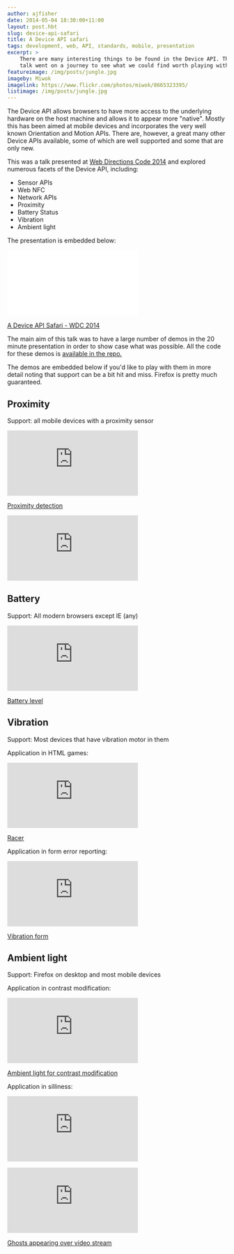 ```yaml
---
author: ajfisher
date: 2014-05-04 18:30:00+11:00
layout: post.hbt
slug: device-api-safari
title: A Device API safari
tags: development, web, API, standards, mobile, presentation
excerpt: >
    There are many interesting things to be found in the Device API. This
    talk went on a journey to see what we could find worth playing with.
featureimage: /img/posts/jungle.jpg
imageby: Miwok
imagelink: https://www.flickr.com/photos/miwok/8665323395/
listimage: /img/posts/jungle.jpg
---
```


The Device API allows browsers to have more access to the underlying hardware
on the host machine and allows it to appear more "native". Mostly this has been
aimed at mobile devices and incorporates the very well known Orientation and
Motion APIs. There are, however, a great many other Device APIs available,
some of which are well supported and some that are only new.

This was a talk presented at [Web Directions Code 2014](http://www.webdirections.org/code14/)
and explored numerous facets of the Device API, including:

* Sensor APIs
* Web NFC
* Network APIs
* Proximity
* Battery Status
* Vibration
* Ambient light

The presentation is embedded below:

<p class="mediacontainer"><iframe title="A device API safari" src="//www.slideshare.net/slideshow/embed_code/key/BGkZl6CDNLabUl" allowfullscreen frameborder="0"></iframe></p>

[A Device API Safari - WDC 2014](//www.slideshare.net/andrewjfisher/a-device-api-safari-web-directions-code-2014)

The main aim of this talk was to have a large number of demos in the 20 minute
presentation in order to show case what was possible. All the code for these
demos is [available in the repo.](http://github.com/ajfisher/wdc)

The demos are embedded below if you'd like to play with them in more detail noting
that support can be a bit hit and miss. Firefox is pretty much guaranteed.

## Proximity

Support: all mobile devices with a proximity sensor

<p class="mediacontainer"><iframe title="Proximity sensor test" src="http://wdc14.ajf.io/examples/proximity/" frameborder="0"></iframe></p>

[Proximity detection](http://wdc14.ajf.io/examples/proximity/)

<p class="mediacontainer"><iframe title="Video of proximity test" src="https://www.youtube.com/embed/7cgug03jmVw" frameborder="0" allowfullscreen></iframe></p>

## Battery

Support: All modern browsers except IE (any)

<p class="mediacontainer"><iframe title="Battery API example" src="http://wdc14.ajf.io/examples/battery/demo.html" frameborder="0"></iframe></p>

[Battery level](http://wdc14.ajf.io/examples/battery/demo.html)

## Vibration

Support: Most devices that have vibration motor in them

Application in HTML games:

<p class="mediacontainer"><iframe title="Vibration motor example" src="https://www.youtube.com/embed/0AC_InC0QMA" frameborder="0" allowfullscreen></iframe></p>

[Racer](http://wdc14.ajf.io/examples/racing_car/)

Application in form error reporting:

<p class="mediacontainer"><iframe title="Vibrating form example" src="http://wdc14.ajf.io/examples/vibrate/form.html" frameborder="0"></iframe></p>

[Vibration form](http://wdc14.ajf.io/examples/vibrate/form.html)

## Ambient light

Support: Firefox on desktop and most mobile devices

Application in contrast modification:

<p class="mediacontainer"><iframe title="Ambient light contrast changer" src="http://wdc14.ajf.io/examples/ambient/contrast.html" frameborder="0"></iframe></p>

[Ambient light for contrast modification](http://wdc14.ajf.io/examples/ambient/contrast.html)

Application in silliness:

<p class="mediacontainer"><iframe title="Video showing ambient light changes" src="https://www.youtube.com/embed/E2Eu5gRvkME" frameborder="0" allowfullscreen></iframe></p>

<p class="mediacontainer"><iframe title="Ambient light demo" src="http://wdc14.ajf.io/examples/ambient/ghosts.html" frameborder="0"></iframe></p>

[Ghosts appearing over video stream](http://wdc14.ajf.io/examples/ambient/ghosts.html)

